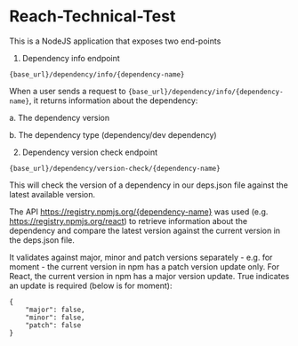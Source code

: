 # Reach-Technical-Test
This is a NodeJS application that exposes two end-points

1) Dependency info endpoint

`{base_url}/dependency/info/{dependency-name}`

When a user sends a request to `{base_url}/dependency/info/{dependency-name}`, it returns
information about the dependency:

a. The dependency version

b. The dependency type (dependency/dev dependency)




2) Dependency version check endpoint

`{base_url}/dependency/version-check/{dependency-name}`

This will check the version of a dependency in our deps.json file against the latest available version.

The API https://registry.npmjs.org/{dependency-name} was used (e.g. https://registry.npmjs.org/react) to retrieve
information about the dependency and compare the latest version against the current version in the deps.json file.

It validates against major, minor and patch versions separately - e.g. for moment - the current version in
npm has a patch version update only. For React, the current version in npm has a major version
update. True indicates an update is required (below is for moment):

```
{
    "major": false,
    "minor": false,
    "patch": false
}
```

